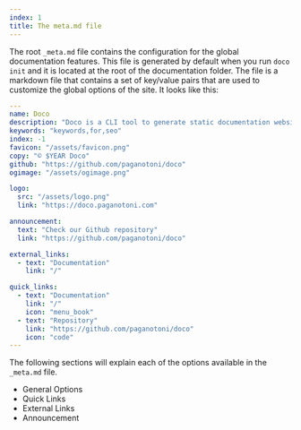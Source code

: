 ```yaml
---
index: 1
title: The meta.md file
---
```


The root `_meta.md` file contains the configuration for the global documentation features. This file is generated by default when you run `doco init` and it is located at the root of the documentation folder. The file is a markdown file that contains a set of key/value pairs that are used to customize the global options of the site. It looks like this:

```yml
---
name: Doco
description: "Doco is a CLI tool to generate static documentation websites from markdown files."
keywords: "keywords,for,seo"
index: -1
favicon: "/assets/favicon.png"
copy: "© $YEAR Doco"
github: "https://github.com/paganotoni/doco"
ogimage: "/assets/ogimage.png"

logo:
  src: "/assets/logo.png"
  link: "https://doco.paganotoni.com"

announcement:
  text: "Check our Github repository"
  link: "https://github.com/paganotoni/doco"

external_links:
  - text: "Documentation"
    link: "/"

quick_links:
  - text: "Documentation"
    link: "/"
    icon: "menu_book"
  - text: "Repository"
    link: "https://github.com/paganotoni/doco"
    icon: "code"
---
```

The following sections will explain each of the options available in the `_meta.md` file.

- General Options
- Quick Links
- External Links
- Announcement
